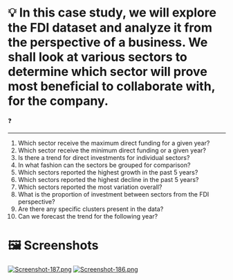 # 💡 In this case study, we will explore the FDI dataset and analyze it from the perspective of a business. We shall look at various sectors to determine which sector will prove most beneficial to collaborate with, for the company. 

❓
_______
1. Which sector receive the maximum direct funding for a given year?
2. Which sector receive the minimum direct funding or a given year?
3. Is there a trend for direct investments for individual sectors?
4. In what fashion can the sectors be grouped for comparison?
5. Which sectors reported the highest growth in the past 5 years?
6. Which sectors reported the highest decline in the past 5 years?
7. Which sectors reported the most variation overall?
8. What is the proportion of investment between sectors from the FDI perspective?
9. Are there any specific clusters present in the data?
10. Can we forecast the trend for the following year?

# 🖼 Screenshots

[![Screenshot-187.png](https://i.postimg.cc/W4gqhf9z/Screenshot-187.png)](https://postimg.cc/676pPzxx)
[![Screenshot-186.png](https://i.postimg.cc/hvyfkFGy/Screenshot-186.png)](https://postimg.cc/N2XsXzmm)
